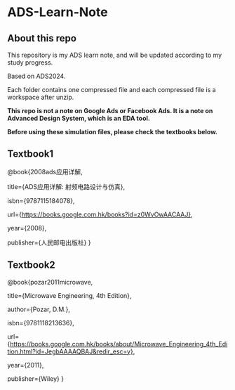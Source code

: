 # ADS-Learn-Note
## About this repo
This repository is my ADS learn note, and will be updated according to my study progress.

Based on ADS2024.

Each folder contains one compressed file and each compressed file is a workspace after unzip.

**This repo is not a note on Google Ads or Facebook Ads. It is a note on Advanced Design System, which is an EDA tool.**

**Before using these simulation files, please check the textbooks below.**
## Textbook1
@book{2008ads应用详解,

  title={ADS应用详解: 射频电路设计与仿真},
  
  isbn={9787115184078},
  
  url={https://books.google.com.hk/books?id=z0WvOwAACAAJ},
  
  year={2008},
  
  publisher={人民邮电出版社}
}
## Textbook2
@book{pozar2011microwave,

  title={Microwave Engineering, 4th Edition},
  
  author={Pozar, D.M.},
  
  isbn={9781118213636},
  
  url={https://books.google.com.hk/books/about/Microwave_Engineering_4th_Edition.html?id=JegbAAAAQBAJ&redir_esc=y},
  
  year={2011},
  
  publisher={Wiley}
}
